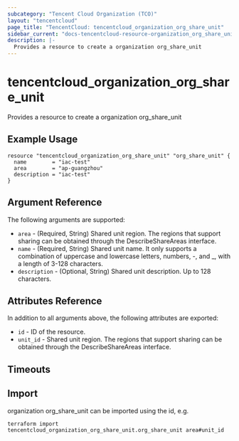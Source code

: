```yaml
---
subcategory: "Tencent Cloud Organization (TCO)"
layout: "tencentcloud"
page_title: "TencentCloud: tencentcloud_organization_org_share_unit"
sidebar_current: "docs-tencentcloud-resource-organization_org_share_unit"
description: |-
  Provides a resource to create a organization org_share_unit
---
```


# tencentcloud_organization_org_share_unit

Provides a resource to create a organization org_share_unit

## Example Usage

```hcl
resource "tencentcloud_organization_org_share_unit" "org_share_unit" {
  name        = "iac-test"
  area        = "ap-guangzhou"
  description = "iac-test"
}
```

## Argument Reference

The following arguments are supported:

* `area` - (Required, String) Shared unit region. The regions that support sharing can be obtained through the DescribeShareAreas interface.
* `name` - (Required, String) Shared unit name. It only supports a combination of uppercase and lowercase letters, numbers, -, and _, with a length of 3-128 characters.
* `description` - (Optional, String) Shared unit description. Up to 128 characters.

## Attributes Reference

In addition to all arguments above, the following attributes are exported:

* `id` - ID of the resource.
* `unit_id` - Shared unit region. The regions that support sharing can be obtained through the DescribeShareAreas interface.


## Timeouts

<no value>


## Import

organization org_share_unit can be imported using the id, e.g.

```
terraform import tencentcloud_organization_org_share_unit.org_share_unit area#unit_id
```

